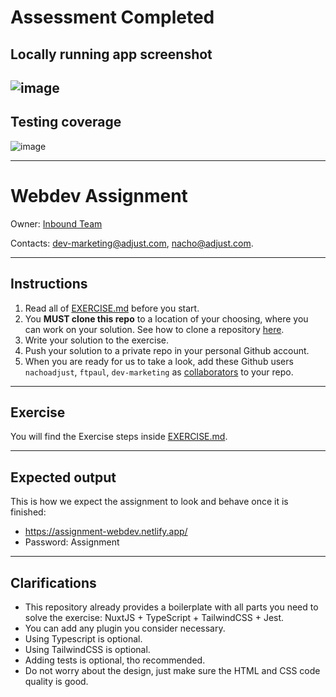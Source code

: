 # Assessment Completed
## Locally running app screenshot
![image](https://user-images.githubusercontent.com/22868164/141699923-f4b29b0b-ea0b-4816-8e01-9da3570466a7.png)
---

## Testing coverage
![image](https://user-images.githubusercontent.com/22868164/141699889-5238a07f-474b-4c18-bce6-4a24e204b3cd.png)

---


# Webdev Assignment
Owner: [Inbound Team](https://mate.adjust.com/teams/inbound)

Contacts: dev-marketing@adjust.com, nacho@adjust.com.

---

## Instructions
1. Read all of [EXERCISE.md](./EXERCISE.md) before you start.
2. You **MUST clone this repo** to a location of your choosing, where you can work on your solution. See how to clone a repository [here](https://docs.github.com/en/repositories/creating-and-managing-repositories/cloning-a-repository).
3. Write your solution to the exercise.
4. Push your solution to a private repo in your personal Github account.
5. When you are ready for us to take a look, add these Github users `nachoadjust`, `ftpaul`, `dev-marketing` as [collaborators](https://docs.github.com/en/account-and-profile/setting-up-and-managing-your-github-user-account/managing-access-to-your-personal-repositories/inviting-collaborators-to-a-personal-repository) to your repo.

---

## Exercise
You will find the Exercise steps inside [EXERCISE.md](./EXERCISE.md).

---

## Expected output
This is how we expect the assignment to look and behave once it is finished:

- https://assignment-webdev.netlify.app/
- Password: Assignment

---

## Clarifications
- This repository already provides a boilerplate with all parts you need to solve the exercise: NuxtJS + TypeScript + TailwindCSS + Jest.
- You can add any plugin you consider necessary.
- Using Typescript is optional.
- Using TailwindCSS is optional.
- Adding tests is optional, tho recommended.
- Do not worry about the design, just make sure the HTML and CSS code quality is good.
